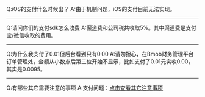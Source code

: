 Q:iOS的支付什么时候出？
A:由于机制问题，iOS的支付目前无法实现。

---

Q:请问你们的支付sdk怎么收费
A:渠道费和公司税共收取5%。其中渠道费是支付宝/微信收取的费用。

---

Q:为什么我支付了0.01但后台看到只有0.00
A:请勿担心，在Bmob财务管理平台订单管理处，金额从小数点后第三位开始不显示，比如支付了0.01元实收0.00，其实是0.0095。

---

Q:有哪些其它需要注意的事项
A:支付问题：[点击查看其它注意事项](http://docs.bmob.cn/pay/Android/b_developdoc/doc/index.html#支付回调)


